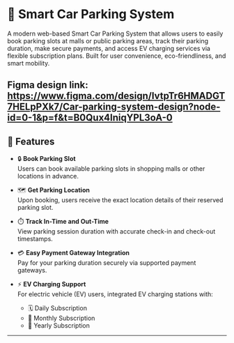 # 🚗 Smart Car Parking System

A modern web-based Smart Car Parking System that allows users to easily book parking slots at malls or public parking areas, track their parking duration, make secure payments, and access EV charging services via flexible subscription plans. Built for user convenience, eco-friendliness, and smart mobility.

Figma design link: https://www.figma.com/design/IvtpTr6HMADGT7HELpPXk7/Car-parking-system-design?node-id=0-1&p=f&t=B0Qux4IniqYPL3oA-0
---

## 🌟 Features

- 🔒 **Book Parking Slot**  
  Users can book available parking slots in shopping malls or other locations in advance.

- 🗺️ **Get Parking Location**  
  Upon booking, users receive the exact location details of their reserved parking slot.

- ⏱️ **Track In-Time and Out-Time**  
  View parking session duration with accurate check-in and check-out timestamps.

- 💳 **Easy Payment Gateway Integration**  
  Pay for your parking duration securely via supported payment gateways.

- ⚡ **EV Charging Support**  
  For electric vehicle (EV) users, integrated EV charging stations with:
  - 🗓️ Daily Subscription
  - 📅 Monthly Subscription
  - 📆 Yearly Subscription

---

